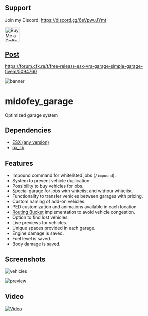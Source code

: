 ## Support

Join my Discord: https://discord.gg/6eVpwuJYmt

<a href='https://ko-fi.com/N4N3SIO44' target='_blank'><img height='20' style='border:0px;height:46px;' src='https://az743702.vo.msecnd.net/cdn/kofi5.png?v=0' border='0' alt='Buy Me a Coffee at ko-fi.com' />

## Post

https://forum.cfx.re/t/free-release-esx-vrs-garage-simple-garage-fivem/5094760

![banner](https://cdn.discordapp.com/attachments/1068013967798181949/1105331650998566942/midofey_garage_banner.png)
# midofey_garage

Optimized garage system




## Dependencies
 - [ESX (any version)](https://github.com/esx-framework/esx_core/releases)
 - [ox_lib](https://github.com/overextended/ox_lib/releases)


## Features

- Impound command for whitelisted jobs (`/impound`).
- System to prevent vehicle duplication.
- Possibility to buy vehicles for jobs.
- Special garage for jobs with whitelist and without whitelist.
- Functionality to transfer vehicles between garages with pricing.
- Custom naming of add-on vehicles.
- PED customization and animations available in each location.
- [Routing Bucket](https://cookbook.fivem.net/2020/11/27/routing-buckets-split-game-state/) implementation to avoid vehicle congestion.
- Option to find lost vehicles.
- Live previews for vehicles.
- Unique spaces provided in each garage.
- Engine damage is saved.
- Fuel level is saved.
- Body damage is saved.


## Screenshots

![vehicles](https://cdn.discordapp.com/attachments/1068013967798181949/1105333221027221575/image.png)

![preview](https://cdn.discordapp.com/attachments/1068013967798181949/1105332565449130175/image.png)
## Video

[![Video](https://img.youtube.com/vi/z7Fb3mx9JwA/0.jpg)](https://www.youtube.com/watch?v=z7Fb3mx9JwA)
